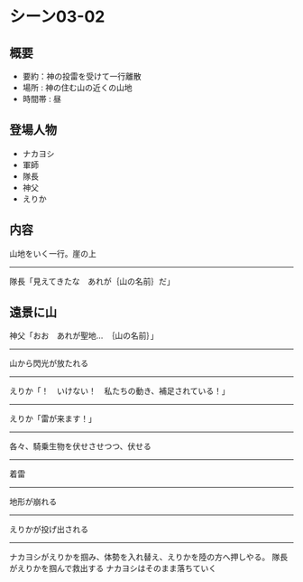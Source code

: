 # シーン03-02
## 概要
* 要約：神の投雷を受けて一行離散
* 場所 : 神の住む山の近くの山地
* 時間帯 : 昼

## 登場人物
* ナカヨシ
* 軍師
* 隊長
* 神父
* えりか

## 内容
山地をいく一行。崖の上

---
隊長「見えてきたな　あれが｛山の名前｝だ」

遠景に山
---

神父「おお　あれが聖地…　｛山の名前｝」

---

山から閃光が放たれる

---

えりか「！　いけない！　私たちの動き、補足されている！」

---

えりか「雷が来ます！」


---

各々、騎乗生物を伏せさせつつ、伏せる

---

着雷

---

地形が崩れる

---

えりかが投げ出される

---
ナカヨシがえりかを掴み、体勢を入れ替え、えりかを陸の方へ押しやる。
隊長がえりかを掴んで救出する
ナカヨシはそのまま落ちていく


